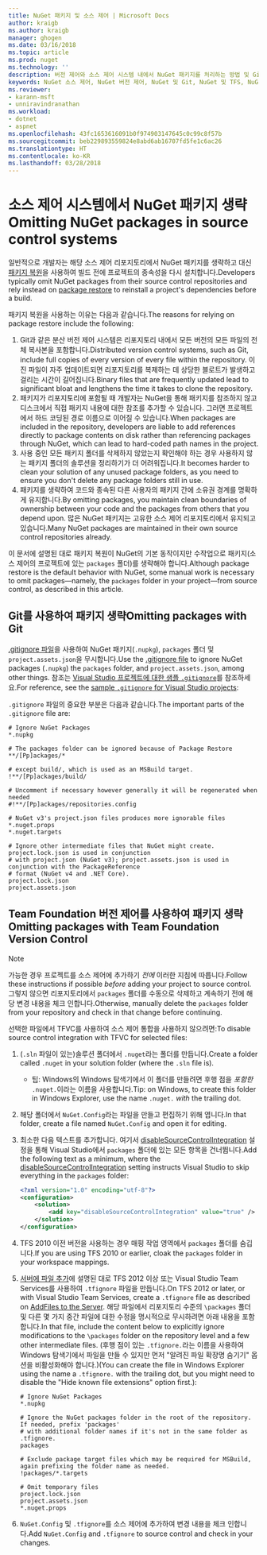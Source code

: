 ```yaml
---
title: NuGet 패키지 및 소스 제어 | Microsoft Docs
author: kraigb
ms.author: kraigb
manager: ghogen
ms.date: 03/16/2018
ms.topic: article
ms.prod: nuget
ms.technology: ''
description: 버전 제어와 소스 제어 시스템 내에서 NuGet 패키지를 처리하는 방법 및 Git과 TFVC를 사용하여 패키지를 생략하는 방법에 대한 고려 사항입니다.
keywords: NuGet 소스 제어, NuGet 버전 제어, NuGet 및 Git, NuGet 및 TFS, NuGet 및 TFVC, 패키지 생략, 소스 제어 리포지토리, 버전 제어 리포지토리
ms.reviewer:
- karann-msft
- unniravindranathan
ms.workload:
- dotnet
- aspnet
ms.openlocfilehash: 43fc1653616091b0f974903147645c0c99c8f57b
ms.sourcegitcommit: beb229893559824e8abd6ab16707fd5fe1c6ac26
ms.translationtype: HT
ms.contentlocale: ko-KR
ms.lasthandoff: 03/28/2018
---
```

# <a name="omitting-nuget-packages-in-source-control-systems"></a><span data-ttu-id="e7417-104">소스 제어 시스템에서 NuGet 패키지 생략</span><span class="sxs-lookup"><span data-stu-id="e7417-104">Omitting NuGet packages in source control systems</span></span>

<span data-ttu-id="e7417-105">일반적으로 개발자는 해당 소스 제어 리포지토리에서 NuGet 패키지를 생략하고 대신 [패키지 복원](package-restore.md)을 사용하여 빌드 전에 프로젝트의 종속성을 다시 설치합니다.</span><span class="sxs-lookup"><span data-stu-id="e7417-105">Developers typically omit NuGet packages from their source control repositories and rely instead on [package restore](package-restore.md) to reinstall a project's dependencies before a build.</span></span>

<span data-ttu-id="e7417-106">패키지 복원을 사용하는 이유는 다음과 같습니다.</span><span class="sxs-lookup"><span data-stu-id="e7417-106">The reasons for relying on package restore include the following:</span></span>

1. <span data-ttu-id="e7417-107">Git과 같은 분산 버전 제어 시스템은 리포지토리 내에서 모든 버전의 모든 파일의 전체 복사본을 포함합니다.</span><span class="sxs-lookup"><span data-stu-id="e7417-107">Distributed version control systems, such as Git, include full copies of every version of every file within the repository.</span></span> <span data-ttu-id="e7417-108">이진 파일이 자주 업데이트되면 리포지토리를 복제하는 데 상당한 블로트가 발생하고 걸리는 시간이 길어집니다.</span><span class="sxs-lookup"><span data-stu-id="e7417-108">Binary files that are frequently updated lead to significant bloat and lengthens the time it takes to clone the repository.</span></span>
1. <span data-ttu-id="e7417-109">패키지가 리포지토리에 포함될 때 개발자는 NuGet을 통해 패키지를 참조하지 않고 디스크에서 직접 패키지 내용에 대한 참조를 추가할 수 있습니다. 그러면 프로젝트에서 하드 코딩된 경로 이름으로 이어질 수 있습니다.</span><span class="sxs-lookup"><span data-stu-id="e7417-109">When packages are included in the repository, developers are liable to add references directly to package contents on disk rather than referencing packages through NuGet, which can lead to hard-coded path names in the project.</span></span>
1. <span data-ttu-id="e7417-110">사용 중인 모든 패키지 폴더를 삭제하지 않았는지 확인해야 하는 경우 사용하지 않는 패키지 폴더의 솔루션을 정리하기가 더 어려워집니다.</span><span class="sxs-lookup"><span data-stu-id="e7417-110">It becomes harder to clean your solution of any unused package folders, as you need to ensure you don't delete any package folders still in use.</span></span>
1. <span data-ttu-id="e7417-111">패키지를 생략하여 코드와 종속된 다른 사용자의 패키지 간에 소유권 경계를 명확하게 유지합니다.</span><span class="sxs-lookup"><span data-stu-id="e7417-111">By omitting packages, you maintain clean boundaries of ownership between your code and the packages from others that you depend upon.</span></span> <span data-ttu-id="e7417-112">많은 NuGet 패키지는 고유한 소스 제어 리포지토리에서 유지되고 있습니다.</span><span class="sxs-lookup"><span data-stu-id="e7417-112">Many NuGet packages are maintained in their own source control repositories already.</span></span>

<span data-ttu-id="e7417-113">이 문서에 설명된 대로 패키지 복원이 NuGet의 기본 동작이지만 수작업으로 패키지(소스 제어의 프로젝트에 있는 `packages` 폴더)를 생략해야 합니다.</span><span class="sxs-lookup"><span data-stu-id="e7417-113">Although package restore is the default behavior with NuGet, some manual work is necessary to omit packages&mdash;namely, the `packages` folder in your project&mdash;from source control, as described in this article.</span></span>

## <a name="omitting-packages-with-git"></a><span data-ttu-id="e7417-114">Git를 사용하여 패키지 생략</span><span class="sxs-lookup"><span data-stu-id="e7417-114">Omitting packages with Git</span></span>

<span data-ttu-id="e7417-115">[.gitignore 파일](https://git-scm.com/docs/gitignore)을 사용하여 NuGet 패키지(`.nupkg`), `packages` 폴더 및 `project.assets.json`을 무시합니다.</span><span class="sxs-lookup"><span data-stu-id="e7417-115">Use the [.gitignore file](https://git-scm.com/docs/gitignore) to ignore NuGet packages (`.nupkg`) the `packages` folder, and `project.assets.json`, among other things.</span></span> <span data-ttu-id="e7417-116">참조는 [Visual Studio 프로젝트에 대한 샘플 `.gitignore`](https://github.com/github/gitignore/blob/master/VisualStudio.gitignore)를 참조하세요.</span><span class="sxs-lookup"><span data-stu-id="e7417-116">For reference, see the [sample `.gitignore` for Visual Studio projects](https://github.com/github/gitignore/blob/master/VisualStudio.gitignore):</span></span>

<span data-ttu-id="e7417-117">`.gitignore` 파일의 중요한 부분은 다음과 같습니다.</span><span class="sxs-lookup"><span data-stu-id="e7417-117">The important parts of the `.gitignore` file are:</span></span>

```gitignore
# Ignore NuGet Packages
*.nupkg

# The packages folder can be ignored because of Package Restore
**/[Pp]ackages/*

# except build/, which is used as an MSBuild target.
!**/[Pp]ackages/build/

# Uncomment if necessary however generally it will be regenerated when needed
#!**/[Pp]ackages/repositories.config

# NuGet v3's project.json files produces more ignorable files
*.nuget.props
*.nuget.targets

# Ignore other intermediate files that NuGet might create. project.lock.json is used in conjunction
# with project.json (NuGet v3); project.assets.json is used in conjunction with the PackageReference
# format (NuGet v4 and .NET Core).
project.lock.json
project.assets.json
```

## <a name="omitting-packages-with-team-foundation-version-control"></a><span data-ttu-id="e7417-118">Team Foundation 버전 제어를 사용하여 패키지 생략</span><span class="sxs-lookup"><span data-stu-id="e7417-118">Omitting packages with Team Foundation Version Control</span></span>

> [!Note]
> <span data-ttu-id="e7417-119">가능한 경우 프로젝트를 소스 제어에 추가하기 *전에* 이러한 지침에 따릅니다.</span><span class="sxs-lookup"><span data-stu-id="e7417-119">Follow these instructions if possible *before* adding your project to source control.</span></span> <span data-ttu-id="e7417-120">그렇지 않으면 리포지토리에서 `packages` 폴더를 수동으로 삭제하고 계속하기 전에 해당 변경 내용을 체크 인합니다.</span><span class="sxs-lookup"><span data-stu-id="e7417-120">Otherwise, manually delete the `packages` folder from your repository and check in that change before continuing.</span></span>

<span data-ttu-id="e7417-121">선택한 파일에서 TFVC를 사용하여 소스 제어 통합을 사용하지 않으려면:</span><span class="sxs-lookup"><span data-stu-id="e7417-121">To disable source control integration with TFVC for selected files:</span></span>

1. <span data-ttu-id="e7417-122">(`.sln` 파일이 있는)솔루션 폴더에서 `.nuget`라는 폴더를 만듭니다.</span><span class="sxs-lookup"><span data-stu-id="e7417-122">Create a folder called `.nuget` in your solution folder (where the `.sln` file is).</span></span>
    - <span data-ttu-id="e7417-123">팁: Windows의 Windows 탐색기에서 이 폴더를 만들려면 후행 점을 *포함한* `.nuget.`이라는 이름을 사용합니다.</span><span class="sxs-lookup"><span data-stu-id="e7417-123">Tip: on Windows, to create this folder in Windows Explorer, use the name `.nuget.` *with* the trailing dot.</span></span>

1. <span data-ttu-id="e7417-124">해당 폴더에서 `NuGet.Config`라는 파일을 만들고 편집하기 위해 엽니다.</span><span class="sxs-lookup"><span data-stu-id="e7417-124">In that folder, create a file named `NuGet.Config` and open it for editing.</span></span>

1. <span data-ttu-id="e7417-125">최소한 다음 텍스트를 추가합니다. 여기서 [disableSourceControlIntegration](../reference/nuget-config-file.md#solution-section) 설정을 통해 Visual Studio에서 `packages` 폴더에 있는 모든 항목을 건너뜁니다.</span><span class="sxs-lookup"><span data-stu-id="e7417-125">Add the following text as a minimum, where the [disableSourceControlIntegration](../reference/nuget-config-file.md#solution-section) setting instructs Visual Studio to skip everything in the `packages` folder:</span></span>

   ```xml
   <?xml version="1.0" encoding="utf-8"?>
   <configuration>
       <solution>
           <add key="disableSourceControlIntegration" value="true" />
       </solution>
   </configuration>
   ```

1. <span data-ttu-id="e7417-126">TFS 2010 이전 버전을 사용하는 경우 매핑 작업 영역에서 `packages` 폴더를 숨깁니다.</span><span class="sxs-lookup"><span data-stu-id="e7417-126">If you are using TFS 2010 or earlier, cloak the `packages` folder in your workspace mappings.</span></span>

1. <span data-ttu-id="e7417-127">[서버에 파일 추가](https://www.visualstudio.com/en-us/docs/tfvc/add-files-server#tfignore)에 설명된 대로 TFS 2012 이상 또는 Visual Studio Team Services를 사용하여 `.tfignore` 파일을 만듭니다.</span><span class="sxs-lookup"><span data-stu-id="e7417-127">On TFS 2012 or later, or with Visual Studio Team Services, create a `.tfignore` file as described on [AddFiles to the Server](https://www.visualstudio.com/en-us/docs/tfvc/add-files-server#tfignore).</span></span> <span data-ttu-id="e7417-128">해당 파일에서 리포지토리 수준의 `\packages` 폴더 및 다른 몇 가지 중간 파일에 대한 수정을 명시적으로 무시하려면 아래 내용을 포함합니다.</span><span class="sxs-lookup"><span data-stu-id="e7417-128">In that file, include the content below to explicitly ignore modifications to the `\packages` folder on the repository level and a few other intermediate files.</span></span> <span data-ttu-id="e7417-129">(후행 점이 있는 `.tfignore.`라는 이름을 사용하여 Windows 탐색기에서 파일을 만들 수 있지만 먼저 "알려진 파일 확장명 숨기기" 옵션을 비활성화해야 합니다.)</span><span class="sxs-lookup"><span data-stu-id="e7417-129">(You can create the file in Windows Explorer using the name a `.tfignore.` with the trailing dot, but you might need to disable the "Hide known file extensions" option first.):</span></span>

   ```cli
   # Ignore NuGet Packages
   *.nupkg

   # Ignore the NuGet packages folder in the root of the repository. If needed, prefix 'packages'
   # with additional folder names if it's not in the same folder as .tfignore.   
   packages

   # Exclude package target files which may be required for MSBuild, again prefixing the folder name as needed.
   !packages/*.targets

   # Omit temporary files
   project.lock.json
   project.assets.json
   *.nuget.props
   ```

1. <span data-ttu-id="e7417-130">`NuGet.Config` 및 `.tfignore`를 소스 제어에 추가하여 변경 내용을 체크 인합니다.</span><span class="sxs-lookup"><span data-stu-id="e7417-130">Add `NuGet.Config` and `.tfignore` to source control and check in your changes.</span></span>
